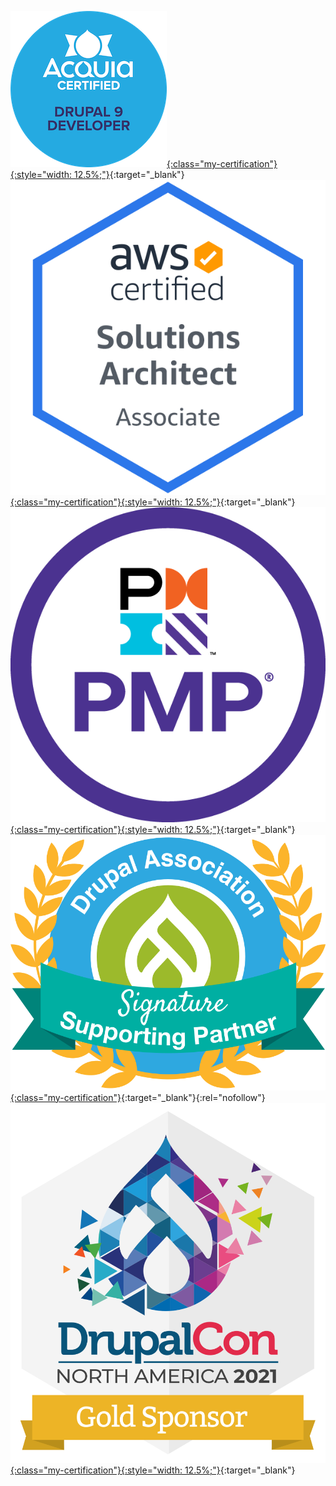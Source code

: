 [![](/assets/certification/Acquia_Drupal_9_Developer.png){:class="my-certification"}{:style="width: 12.5%;"}](/assets/certification/Acquia_Drupal_9_Developer.png){:target="_blank"}
[![](/assets/certification/AWS-SolArchitect-Associate-2020.png){:class="my-certification"}{:style="width: 12.5%;"}](/assets/certification/AWS-SolArchitect-Associate-2020.png){:target="_blank"}
[![](/assets/certification/project-management-professional-pmp.png){:class="my-certification"}{:style="width: 12.5%;"}](/assets/certification/project-management-professional-pmp.png){:target="_blank"}
[![](/assets/certification/association_sig_sup_partner_badge.svg){:class="my-certification"}](https://www.drupal.org/association/programs/supporting-partner){:target="_blank"}{:rel="nofollow"}
[![](/assets/certification/association_drupalcon_na_2021_gold_badge.svg){:class="my-certification"}{:style="width: 12.5%;"}](https://events.drupal.org/northamerica2021/why-sponsor){:target="_blank"}
